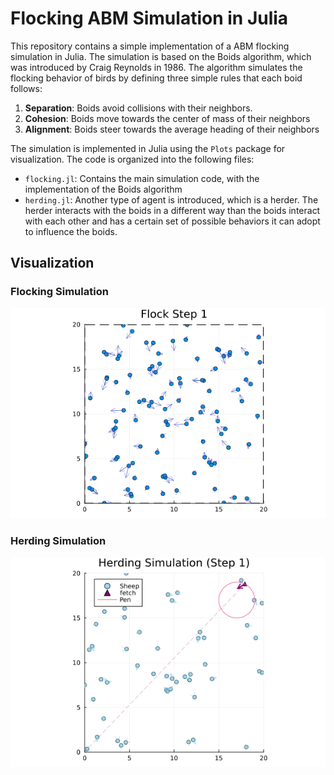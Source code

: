 # Flocking ABM Simulation in Julia

This repository contains a simple implementation of a ABM flocking simulation in Julia. The simulation is based on the Boids algorithm, which was introduced by Craig Reynolds in 1986. The algorithm simulates the flocking behavior of birds by defining three simple rules that each boid follows:

1. **Separation**: Boids avoid collisions with their neighbors.
2. **Cohesion**: Boids move towards the center of mass of their neighbors
3. **Alignment**: Boids steer towards the average heading of their neighbors

The simulation is implemented in Julia using the `Plots` package for visualization. The code is organized into the following files:

- `flocking.jl`: Contains the main simulation code, with the implementation of the Boids algorithm
- `herding.jl`: Another type of agent is introduced, which is a herder. The herder interacts with the boids in a different way than the boids interact with each other and has a certain set of possible behaviors it can adopt to influence the boids.

## Visualization

### Flocking Simulation

![Flock Simulation](images/flock.gif)

### Herding Simulation

![Herding Simulation](images/herding.gif)
